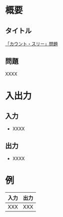 # 概要
## タイトル
[「カウント・スリー」問題](https://codeiq.jp/q/3397)

## 問題
XXXX

# 入出力
## 入力
* XXXX

## 出力
* XXXX

# 例
|入力|出力|
|-|-|
|XXX|XXX|
